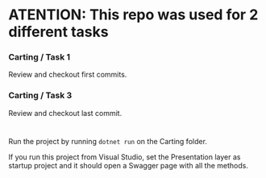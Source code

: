 # ATENTION: This repo was used for 2 different tasks

### Carting / Task 1

Review and checkout first commits.

### Carting / Task 3

Review and checkout last commit.

#

Run the project by running `dotnet run` on the Carting folder.

If you run this project from Visual Studio, set the Presentation layer as startup project and it should open a Swagger page with all the methods.